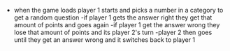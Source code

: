 
- when the game loads player 1 starts and picks a number in a category to get a random question
-if player 1 gets the answer right they get that amount of points and goes again
-if player 1 get the answer wrong they lose that amount of points and its player 2's turn
-player 2 then goes until they get an answer wrong and it switches back to player 1